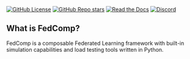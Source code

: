 [![GitHub License](http://astrostore.it:8080/github/license/wibox/FedComp)](https://github.com/wibox/FedComp?tab=Apache-2.0-1-ov-file)
[![GitHub Repo stars](http://astrostore.it:8080/github/stars/wibox/FedComp)](https://github.com/wibox/FedComp)
[![Read the Docs](http://astrostore.it:8080/readthedocs/fedcomp)](https://fedcomp.readthedocs.io/en/latest/)
[![Discord](http://astrostore.it:8080/discord/1270842953992245339?style=flat-square)](https://discord.gg/kjt2MJUz5m)

## What is FedComp?

FedComp is a composable Federated Learning framework with built-in simulation capabilities and load testing tools written in Python. 